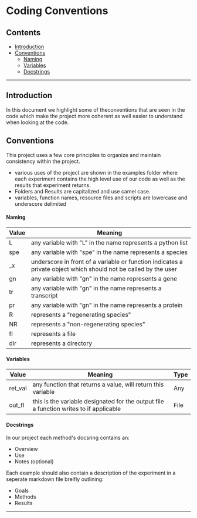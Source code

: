 # Coding Conventions

## Contents 

- [Introduction](#introduction)
- [Conventions](#conventions)
    - [Naming](#naming)
    - [Variables](#variables)
    - [Docstrings](#docstrings)

<hr>

## Introduction

In this document we highlight some of theconventions that are seen in the code which make the project more coherent as well easier to understand when looking at the code.

## Conventions
This project uses a few core principles to organize and maintain consistency within the project.
- various uses of the project are shown in the examples folder where each experiment contains the high level use of our code as well as the results that experiment returns.
- Folders and Results are capitalized and use camel case.
- variables, function names, resource files and scripts are lowercase and underscore delimited

#### Naming
|Value    |Meaning |
|---------|--------|
|L        |any variable with "L" in the name represents a python list |
|spe      |any variable with "spe" in the name represents a species |
|_x       |underscore in front of a variable or function indicates a private object which should not be called by the user |
|gn |any variable with "gn" in the name represents a gene |
|tr |any variable with "gn" in the name represents a transcript |
|pr |any variable with "gn" in the name represents a protein |
|R |represents a "regenerating species" |
|NR |represents a "non-regenerating species" |
|fl |represents a file |
|dir |represents a directory |


#### Variables
|Value    |Meaning |Type |
|---------|--------|-----|
|ret_val  | any function that returns a value, will return this variable |Any |
|out_fl |this is the variable designated for the output file a function writes to if applicable |File |


#### Docstrings
In our project each method's docsring contains an:
- Overview
- Use
- Notes (optional)

Each example should also contain a description of the experiment in a seperate markdown file breifly outlining:
- Goals
- Methods
- Results
<hr>